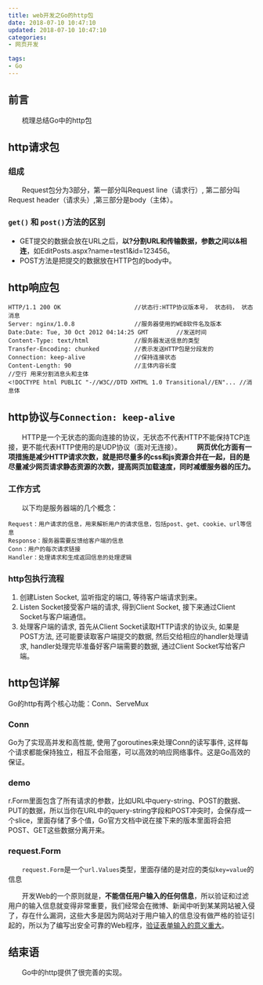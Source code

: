 ```yaml
---
title: web开发之Go的http包
date: 2018-07-10 10:47:10
updated: 2018-07-10 10:47:10
categories:
- 网页开发

tags:
- Go
---
```

## 前言
&emsp;&emsp;梳理总结Go中的http包

<!-- more -->

## http请求包
### 组成
&emsp;&emsp;Request包分为3部分，第一部分叫Request line（请求行）, 第二部分叫Request header（请求头）,第三部分是body（主体）。

### `get()` 和 `post()`方法的区别
- GET提交的数据会放在URL之后，**以?分割URL和传输数据，参数之间以&相连**，如EditPosts.aspx?name=test1&id=123456。
- POST方法是把提交的数据放在HTTP包的body中。

## http响应包
```text
HTTP/1.1 200 OK						//状态行:HTTP协议版本号， 状态码， 状态消息
Server: nginx/1.0.8					//服务器使用的WEB软件名及版本
Date:Date: Tue, 30 Oct 2012 04:14:25 GMT		//发送时间
Content-Type: text/html				//服务器发送信息的类型
Transfer-Encoding: chunked			//表示发送HTTP包是分段发的
Connection: keep-alive				//保持连接状态
Content-Length: 90					//主体内容长度
//空行 用来分割消息头和主体
<!DOCTYPE html PUBLIC "-//W3C//DTD XHTML 1.0 Transitional//EN"... //消息体
```

## http协议与`Connection: keep-alive`
&emsp;&emsp;HTTP是一个无状态的面向连接的协议，无状态不代表HTTP不能保持TCP连接，更不能代表HTTP使用的是UDP协议（面对无连接）。
&emsp;&emsp;**网页优化方面有一项措施是减少HTTP请求次数，就是把尽量多的css和js资源合并在一起，目的是尽量减少网页请求静态资源的次数，提高网页加载速度，同时减缓服务器的压力。**

### 工作方式
&emsp;&emsp;以下均是服务器端的几个概念：
```text
Request：用户请求的信息，用来解析用户的请求信息，包括post、get、cookie、url等信息
Response：服务器需要反馈给客户端的信息
Conn：用户的每次请求链接
Handler：处理请求和生成返回信息的处理逻辑
```

### http包执行流程
1. 创建Listen Socket, 监听指定的端口, 等待客户端请求到来。
2. Listen Socket接受客户端的请求, 得到Client Socket, 接下来通过Client Socket与客户端通信。
3. 处理客户端的请求, 首先从Client Socket读取HTTP请求的协议头, 如果是POST方法, 还可能要读取客户端提交的数据, 然后交给相应的handler处理请求, handler处理完毕准备好客户端需要的数据, 通过Client Socket写给客户端。

## http包详解
Go的http有两个核心功能：Conn、ServeMux
### Conn
Go为了实现高并发和高性能, 使用了goroutines来处理Conn的读写事件, 这样每个请求都能保持独立，相互不会阻塞，可以高效的响应网络事件。这是Go高效的保证。

### demo
r.Form里面包含了所有请求的参数，比如URL中query-string、POST的数据、PUT的数据，所以当你在URL中的query-string字段和POST冲突时，会保存成一个slice，里面存储了多个值，Go官方文档中说在接下来的版本里面将会把POST、GET这些数据分离开来。

### request.Form
&emsp;&emsp;`request.Form`是一个`url.Values`类型，里面存储的是对应的类似`key=value`的信息

&emsp;&emsp;开发Web的一个原则就是，**不能信任用户输入的任何信息**，所以验证和过滤用户的输入信息就变得非常重要，我们经常会在微博、新闻中听到某某网站被入侵了，存在什么漏洞，这些大多是因为网站对于用户输入的信息没有做严格的验证引起的，所以为了编写出安全可靠的Web程序，[验证表单输入的意义重大](https://github.com/astaxie/build-web-application-with-golang/blob/master/zh/04.2.md)。

## 结束语
&emsp;&emsp;Go中的http提供了很完善的实现。